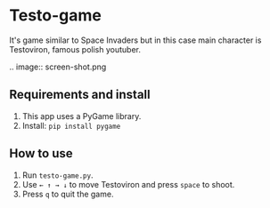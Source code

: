 # Testo-game
It's game similar to Space Invaders but in this case main character is Testoviron, famous polish youtuber.

.. image:: screen-shot.png

## Requirements and install
1. This app uses a PyGame library. 
2. Install: ```pip install pygame```

## How to use
1. Run ```testo-game.py```.
2. Use ```← ↑ → ↓```  to move Testoviron and press ```space``` to shoot. 
3. Press ```q``` to quit the game.
